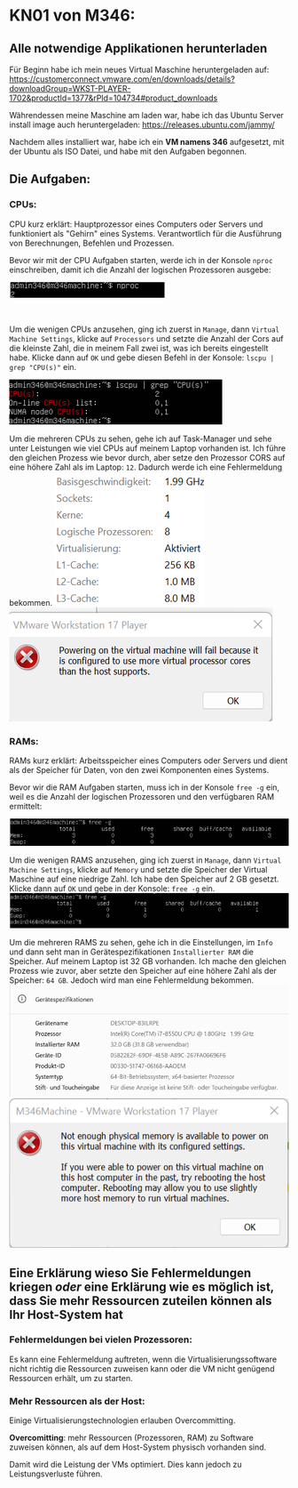 # KN01 von M346:
## Alle notwendige Applikationen herunterladen
Für Beginn habe ich mein neues Virtual Maschine heruntergeladen auf: https://customerconnect.vmware.com/en/downloads/details?downloadGroup=WKST-PLAYER-1702&productId=1377&rPId=104734#product_downloads

Währendessen meine Maschine am laden war, habe ich das Ubuntu Server install image auch heruntergeladen: https://releases.ubuntu.com/jammy/

Nachdem alles installiert war, habe ich ein <b>VM namens 346</b> aufgesetzt, mit der Ubuntu als ISO Datei, und habe mit den Aufgaben begonnen.

## Die Aufgaben:
### CPUs:
CPU kurz erklärt: Hauptprozessor eines Computers oder Servers und funktioniert als "Gehirn" eines Systems. Verantwortlich für die Ausführung von Berechnungen, Befehlen und Prozessen.<br />

Bevor wir mit der CPU Aufgaben starten, werde ich in der Konsole ```nproc``` einschreiben, damit ich die Anzahl der logischen Prozessoren ausgebe:

![CPU - Anzahl der logischen Prozessoren - Pic](https://github.com/aabishtkhh/m346-aabish/blob/main/KN01/CPU-AnzahlDerLogischenProzessoren.png)

<br />

Um die wenigen CPUs anzusehen, ging ich zuerst in ```Manage```, dann ```Virtual Machine Settings```, klicke auf ```Processors``` und setzte die Anzahl der Cors auf die kleinste Zahl, die in meinem Fall zwei ist, was ich bereits eingestellt habe. Klicke dann auf ```OK``` und gebe diesen Befehl in der Konsole: ```lscpu | grep "CPU(s)"``` ein.

![CPU - Weniger CPUs anzeigen - Pic](https://github.com/aabishtkhh/m346-aabish/blob/main/KN01/CPU-WenigerCPUsZeigen.png)

Um die mehreren CPUs zu sehen, gehe ich auf Task-Manager und sehe unter Leistungen wie viel CPUs auf meinem Laptop vorhanden ist. Ich führe den gleichen Prozess wie bevor durch, aber setze den Prozessor CORS auf eine höhere Zahl als im Laptop: ```12```. Dadurch werde ich eine Fehlermeldung bekommen.
![CPU - Informationen - Pic](https://github.com/aabishtkhh/m346-aabish/blob/main/KN01/CPU-Informationen.png)
![CPU - Mehreren CPUs anzeigen - Pic](https://github.com/aabishtkhh/m346-aabish/blob/main/KN01/CPU-MehrerenCPUsZeigen.png)

### RAMs:
RAMs kurz erklärt: Arbeitsspeicher eines Computers oder Servers und dient als der Speicher für Daten, von den zwei Komponenten eines Systems. 
<br />

Bevor wir die RAM Aufgaben starten, muss ich in der Konsole ```free -g``` ein, weil es die Anzahl der logischen Prozessoren und den verfügbaren RAM ermittelt:

![RAM- ANzahl Speicher Anfang](https://github.com/aabishtkhh/m346-aabish/blob/main/KN01/RAM-AnzahlSpeicherAnfang.png)

Um die wenigen RAMS anzusehen, ging ich zuerst in ```Manage```, dann ```Virtual Machine Settings```, klicke auf ```Memory``` und setzte die Speicher der Virtual Maschine auf eine niedrige Zahl. Ich habe den Speicher auf 2 GB gesetzt. Klicke dann auf ```OK``` und gebe in der Konsole: ```free -g``` ein.
![RAM - Weniger RAMS anzeigen - Pic](https://github.com/aabishtkhh/m346-aabish/blob/main/KN01/RAMWenigerRAMsZeigen.png)

Um die mehreren RAMS zu sehen, gehe ich in die Einstellungen, im ```Info``` und dann seht man in Gerätespezifikationen ```Installierter RAM``` die Speicher. Auf meinem Laptop ist 32 GB vorhanden. Ich mache den gleichen Prozess wie zuvor, aber setzte den Speicher auf eine höhere Zahl als der Speicher: ```64 GB```. Jedoch wird man eine Fehlermeldung bekommen.
![RAM Informationen](https://github.com/aabishtkhh/m346-aabish/blob/main/KN01/RAM-Informationen.png)
![RAM - Mehreren RAMs anzeigen - Pic](https://github.com/aabishtkhh/m346-aabish/blob/main/KN01/RAM-MehrerenRAMsZeigen.png)

## Eine Erklärung wieso Sie Fehlermeldungen kriegen *oder* eine Erklärung wie es möglich ist, dass Sie mehr Ressourcen zuteilen können als Ihr Host-System hat
### Fehlermeldungen bei vielen Prozessoren: 
Es kann eine Fehlermeldung auftreten, wenn die Virtualisierungssoftware nicht richtig die Ressourcen zuweisen kann oder die VM nicht genügend Ressourcen erhält, um zu starten.

### Mehr Ressourcen als der Host: 
Einige Virtualisierungstechnologien erlauben Overcommitting.

<b>Overcomitting</b>: mehr Ressourcen (Prozessoren, RAM) zu Software zuweisen können, als auf dem Host-System physisch vorhanden sind.

Damit wird die Leistung der VMs optimiert. Dies kann jedoch zu Leistungsverluste führen.

